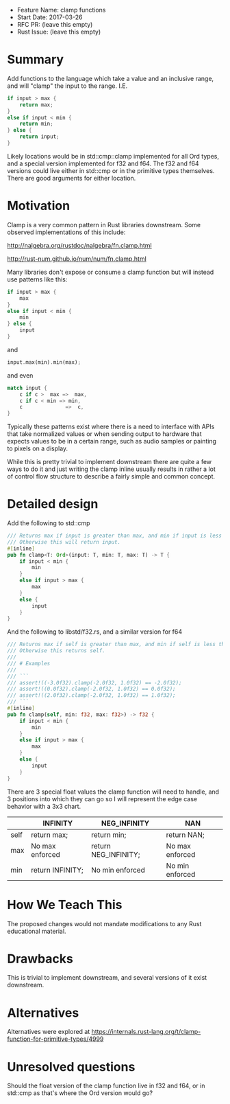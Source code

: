 - Feature Name: clamp functions
- Start Date: 2017-03-26
- RFC PR: (leave this empty)
- Rust Issue: (leave this empty)

# Summary
[summary]: #summary

Add functions to the language which take a value and an inclusive range, and will "clamp" the input to the range.  I.E.

```Rust
if input > max {
    return max;
}
else if input < min {
    return min;
} else {
    return input;
}
```

Likely locations would be in std::cmp::clamp implemented for all Ord types, and a special version implemented for f32 and f64.
The f32 and f64 versions could live either in std::cmp or in the primitive types themselves.  There are good arguments for either
location.

# Motivation
[motivation]: #motivation

Clamp is a very common pattern in Rust libraries downstream.  Some observed implementations of this include:

http://nalgebra.org/rustdoc/nalgebra/fn.clamp.html

http://rust-num.github.io/num/num/fn.clamp.html

Many libraries don't expose or consume a clamp function but will instead use patterns like this:
```Rust
if input > max {
    max
}
else if input < min {
    min
} else {
    input
}
```
and
```Rust
input.max(min).min(max);
```
and even
```Rust
match input {
    c if c >  max =>  max,
    c if c < min => min,
    c              =>  c,
}
```

Typically these patterns exist where there is a need to interface with APIs that take normalized values or when sending 
output to hardware that expects values to be in a certain range, such as audio samples or painting to pixels on a display.

While this is pretty trivial to implement downstream there are quite a few ways to do it and just writing the clamp 
inline usually results in rather a lot of control flow structure to describe a fairly simple and common concept.

# Detailed design
[design]: #detailed-design

Add the following to std::cmp

```Rust
/// Returns max if input is greater than max, and min if input is less than min.  
/// Otherwise this will return input.
#[inline]
pub fn clamp<T: Ord>(input: T, min: T, max: T) -> T {
    if input < min {
        min
    }
    else if input > max {
        max
    }
    else {
        input
    }
}
```

And the following to libstd/f32.rs, and a similar version for f64

```Rust
/// Returns max if self is greater than max, and min if self is less than min.
/// Otherwise this returns self.
///
/// # Examples
///
/// ```
/// assert!((-3.0f32).clamp(-2.0f32, 1.0f32) == -2.0f32);
/// assert!((0.0f32).clamp(-2.0f32, 1.0f32) == 0.0f32);
/// assert!((2.0f32).clamp(-2.0f32, 1.0f32) == 1.0f32);
/// ```
#[inline]
pub fn clamp(self, min: f32, max: f32>) -> f32 {
    if input < min {
        min
    }
    else if input > max {
        max
    }
    else {
        input
    }
}
```

There are 3 special float values the clamp function will need to handle, and 3 positions into which they can go so I will represent
the edge case behavior with a 3x3 chart.

|  |INFINITY|NEG_INFINITY|NAN|
|---|---|---|---|
|self|return max;|return min;|return NAN;|
|max|No max enforced|return NEG_INFINITY;|No max enforced|
|min|return INFINITY;|No min enforced|No min enforced|

# How We Teach This
[how-we-teach-this]: #how-we-teach-this

The proposed changes would not mandate modifications to any Rust educational material.

# Drawbacks
[drawbacks]: #drawbacks

This is trivial to implement downstream, and several versions of it exist downstream.

# Alternatives
[alternatives]: #alternatives

Alternatives were explored at https://internals.rust-lang.org/t/clamp-function-for-primitive-types/4999

# Unresolved questions
[unresolved]: #unresolved-questions

Should the float version of the clamp function live in f32 and f64, or in std::cmp as that's where the Ord version would go?

